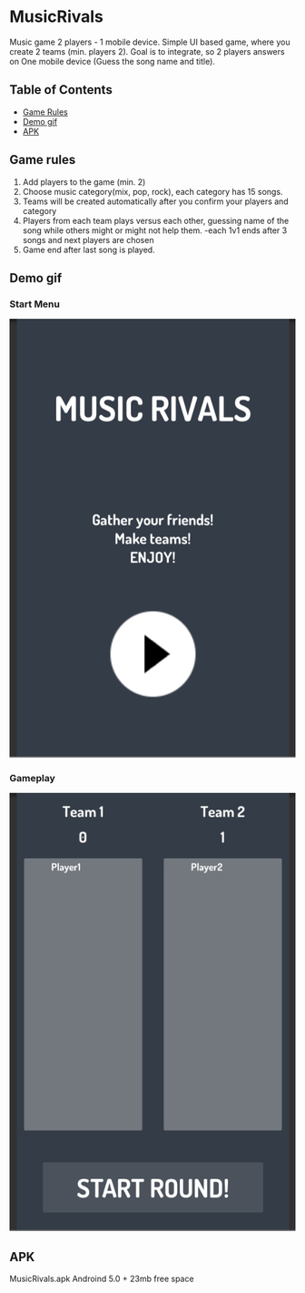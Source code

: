 # MusicRivals
Music game 2 players - 1 mobile device.
Simple UI based game, where you create 2 teams (min. players 2).
Goal is to integrate, so 2 players answers on One mobile device (Guess the song name and title).
## Table of Contents

- [Game Rules](#game-rules)
- [Demo gif](#demo-gif) 
- [APK](#apk)

## Game rules #
1. Add players to the game (min. 2)
2. Choose music category(mix, pop, rock), each category has 15 songs.
3. Teams will be created automatically after you confirm your players and category
4. Players from each team plays versus each other, guessing name of the song while others might or might not help them.
  -each 1v1 ends after 3 songs and next players are chosen 
5. Game end after last song is played.

## Demo gif
### Start Menu
![](StartMR.gif)

### Gameplay
![](gameplayMR.gif)

## APK ##
MusicRivals.apk 
Androind 5.0 + 
23mb free space
